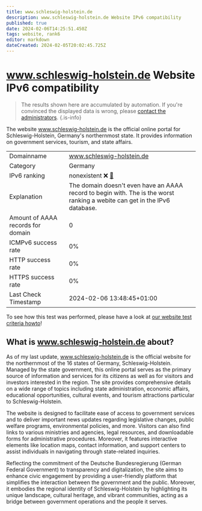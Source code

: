 ```yaml
---
title: www.schleswig-holstein.de
description: www.schleswig-holstein.de Website IPv6 compatibility
published: true
date: 2024-02-06T14:25:51.450Z
tags: website, rank6
editor: markdown
dateCreated: 2024-02-05T20:02:45.725Z
---
```


# www.schleswig-holstein.de Website IPv6 compatibility

> The results shown here are accumulated by automation. If you're convinced the displayed data is wrong, please [contact the administrators](/howto/chat). 
{.is-info}

The website www.schleswig-holstein.de is the official online portal for Schleswig-Holstein, Germany's northernmost state. It provides information on government services, tourism, and state affairs.


|   |   |
| - | - |
| Domainname | www.schleswig-holstein.de
| Category | Germany |
| IPv6 ranking | nonexistent :x: [🔗](/howto/ranking) |
| Explanation | The domain doesn't even have an AAAA record to begin with. The is the worst ranking a webite can get in the IPv6 database. |
| Amount of AAAA records for domain | 0 |
| ICMPv6 success rate | 0%|
| HTTP success rate | 0% |
| HTTPS success rate | 0% |
| Last Check Timestamp | 2024-02-06 13:48:45+01:00 |

To see how this test was performed, please have a look at [our website test criteria howto](/howto/testcriteria/website)!


## What is www.schleswig-holstein.de about?
As of my last update, www.schleswig-holstein.de is the official website for the northernmost of the 16 states of Germany, Schleswig-Holstein. Managed by the state government, this online portal serves as the primary source of information and services for its citizens as well as for visitors and investors interested in the region. The site provides comprehensive details on a wide range of topics including state administration, economic affairs, educational opportunities, cultural events, and tourism attractions particular to Schleswig-Holstein.

The website is designed to facilitate ease of access to government services and to deliver important news updates regarding legislative changes, public welfare programs, environmental policies, and more. Visitors can also find links to various ministries and agencies, legal resources, and downloadable forms for administrative procedures. Moreover, it features interactive elements like location maps, contact information, and support centers to assist individuals in navigating through state-related inquiries.

Reflecting the commitment of the Deutsche Bundesregierung (German Federal Government) to transparency and digitalization, the site aims to enhance civic engagement by providing a user-friendly platform that simplifies the interaction between the government and the public. Moreover, it embodies the regional identity of Schleswig-Holstein by highlighting its unique landscape, cultural heritage, and vibrant communities, acting as a bridge between government operations and the people it serves.


